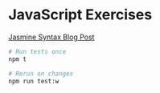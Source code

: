 JavaScript Exercises
====================

[Jasmine Syntax Blog Post](https://itenium.be/blog/javascript/javascript-testing-jasmine-syntax/)


```bash
# Run tests once
npm t

# Rerun on changes
npm run test:w
```
